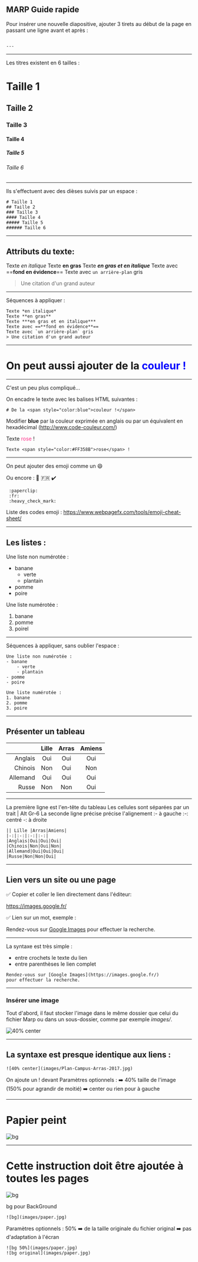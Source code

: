MARP Guide rapide
---


Pour insérer une nouvelle diapositive, ajouter 3 tirets au début de la page en passant une ligne avant et après :

```

---

```

<!--Commentaire 3 quotes inversés Alt Gr-7 délimitent un cadre dans lequel les codes de formatage ne sont pas interprétés -->

---

Les titres existent en 6 tailles :

# Taille 1
## Taille 2
### Taille 3
#### Taille 4
##### Taille 5
###### Taille 6

---

Ils s'effectuent avec des dièses suivis par un espace :

```
# Taille 1
## Taille 2
### Taille 3
#### Taille 4
##### Taille 5
###### Taille 6
```

---

## Attributs du texte:

Texte *en italique*
Texte **en gras**
Texte ***en gras et en italique***
Texte avec ==**fond en évidence**==
Texte avec `un arrière-plan` gris 
> Une citation d'un grand auteur


---

Séquences à appliquer :

```
Texte *en italique*
Texte **en gras**
Texte ***en gras et en italique***
Texte avec ==**fond en évidence**==
Texte avec `un arrière-plan` gris 
> Une citation d'un grand auteur
```
---

# On peut aussi ajouter de la <span style="color:blue">couleur !</span>

---

C'est un peu plus compliqué...

On encadre le texte avec les balises HTML suivantes :

```
# De la <span style="color:blue">couleur !</span>
```

Modifier **blue** par la couleur exprimée en anglais ou par un équivalent en hexadécimal (http://www.code-couleur.com/)

Texte <span style="color:#FF358B">rose</span> !

```
Texte <span style="color:#FF358B">rose</span> !
```

---

On peut ajouter des emoji comme un :smile:

Ou encore :
 :paperclip:   :fr:  :heavy_check_mark:


```
 :paperclip: 
 :fr:
 :heavy_check_mark:
```

Liste des codes emoji : https://www.webpagefx.com/tools/emoji-cheat-sheet/

--- 

## Les listes :

Une liste non numérotée :
- banane
	- verte
	- plantain 
- pomme
- poire

Une liste numérotée : 
1. banane
2. pomme
3. poirel

---

Séquences à appliquer, sans oublier l'espace :

```
Une liste non numérotée :
- banane
	- verte
	- plantain 
- pomme
- poire 	

Une liste numérotée : 
1. banane
2. pomme
3. poire
```
---

## Présenter un tableau

|| Lille |Arras|Amiens|
|-:|:-:|:-:|:-:|
|Anglais|Oui|Oui|Oui|
|Chinois|Non|Oui|Non|
|Allemand|Oui|Oui|Oui|
|Russe|Non|Non|Oui|

---
La première ligne est l'en-tête du tableau
Les cellules sont séparées par un trait | Alt Gr-6
La seconde ligne précise précise l'alignement
:- à gauche
:-: centré
-: à droite

```
|| Lille |Arras|Amiens|
|-:|:-:|:-:|:-:|
|Anglais|Oui|Oui|Oui|
|Chinois|Non|Oui|Non|
|Allemand|Oui|Oui|Oui|
|Russe|Non|Non|Oui|
```

---

## Lien vers un site ou une page

:white_check_mark: Copier et coller le lien directement dans l'éditeur:

https://images.google.fr/

:white_check_mark: Lien sur un mot, exemple :

Rendez-vous sur [Google Images](https://images.google.fr/) pour effectuer la recherche.

---

La syntaxe est très simple :
- entre crochets le texte du lien 
- entre parenthèses le lien complet

```
Rendez-vous sur [Google Images](https://images.google.fr/)
pour effectuer la recherche.
```

---

### Insérer une image

Tout d'abord, il faut stocker l'image dans le même dossier que celui du fichier Marp ou dans un sous-dossier, comme par exemple *images/*. 

![40% center](images/Plan-Campus-Arras-2017.jpg)

---

## La syntaxe est presque identique aux liens :

```
![40% center](images/Plan-Campus-Arras-2017.jpg)
```

On ajoute un ! devant
Paramètres optionnels : 
:arrow_right: 40% taille de l'image (150% pour agrandir de moitié)
:arrow_right: center ou rien pour à gauche

---

# Papier peint

![bg](images/paper.jpg)

---

# Cette instruction doit être ajoutée à toutes les pages

![bg](images/paper.jpg)

bg pour BackGround


```
![bg](images/paper.jpg)
```

Paramètres optionnels : 
50% :arrow_right:  de la taille originale du fichier
original :arrow_right: pas d'adaptation à l'écran

```
![bg 50%](images/paper.jpg)
![bg original](images/paper.jpg)
```
